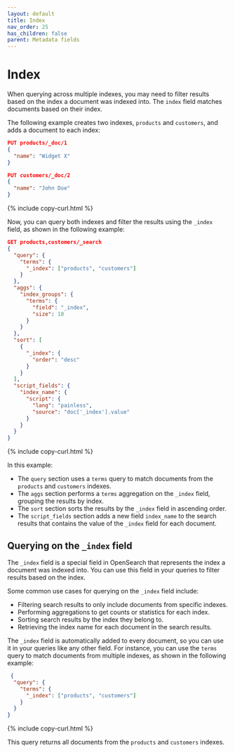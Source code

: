 ```yaml
---
layout: default
title: Index
nav_order: 25
has_children: false
parent: Metadata fields
---
```


# Index

When querying across multiple indexes, you may need to filter results based on the index a document was indexed into. The `index` field matches documents based on their index. 

The following example creates two indexes, `products` and `customers`, and adds a document to each index:

```json
PUT products/_doc/1
{
  "name": "Widget X"
}

PUT customers/_doc/2
{
  "name": "John Doe"
}
```
{% include copy-curl.html %}

Now, you can query both indexes and filter the results using the `_index` field, as shown in the following example:

```json
GET products,customers/_search
{
  "query": {
    "terms": {
      "_index": ["products", "customers"]
    }
  },
  "aggs": {
    "index_groups": {
      "terms": {
        "field": "_index",
        "size": 10
      }
    }
  },
  "sort": [
    {
      "_index": {
        "order": "desc"
      }
    }
  ],
  "script_fields": {
    "index_name": {
      "script": {
        "lang": "painless",
        "source": "doc['_index'].value"
      }
    }
  }
}
```
{% include copy-curl.html %}

In this example:

- The `query` section uses a `terms` query to match documents from the `products` and `customers` indexes.
- The `aggs` section performs a `terms` aggregation on the `_index` field, grouping the results by index.
- The `sort` section sorts the results by the `_index` field in ascending order.
- The `script_fields` section adds a new field `index_name` to the search results that contains the value of the `_index` field for each document.

## Querying on the `_index` field

The `_index` field is a special field in OpenSearch that represents the index a document was indexed into. You can use this field in your queries to filter results based on the index.

Some common use cases for querying on the `_index` field include:

- Filtering search results to only include documents from specific indexes.
- Performing aggregations to get counts or statistics for each index.
- Sorting search results by the index they belong to.
- Retrieving the index name for each document in the search results.

The `_index` field is automatically added to every document, so you can use it in your queries like any other field. For instance, you can use the `terms` query to match documents from multiple indexes, as shown in the following example:

```json
 {
  "query": {
    "terms": {
      "_index": ["products", "customers"]
    }
  }
}
```
{% include copy-curl.html %}

This query returns all documents from the `products` and `customers` indexes.
